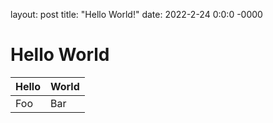 layout: post
title: "Hello World!"
date: 2022-2-24 0:0:0 -0000

# Hello World
|Hello|World|
|-----|-----|
|Foo|Bar|